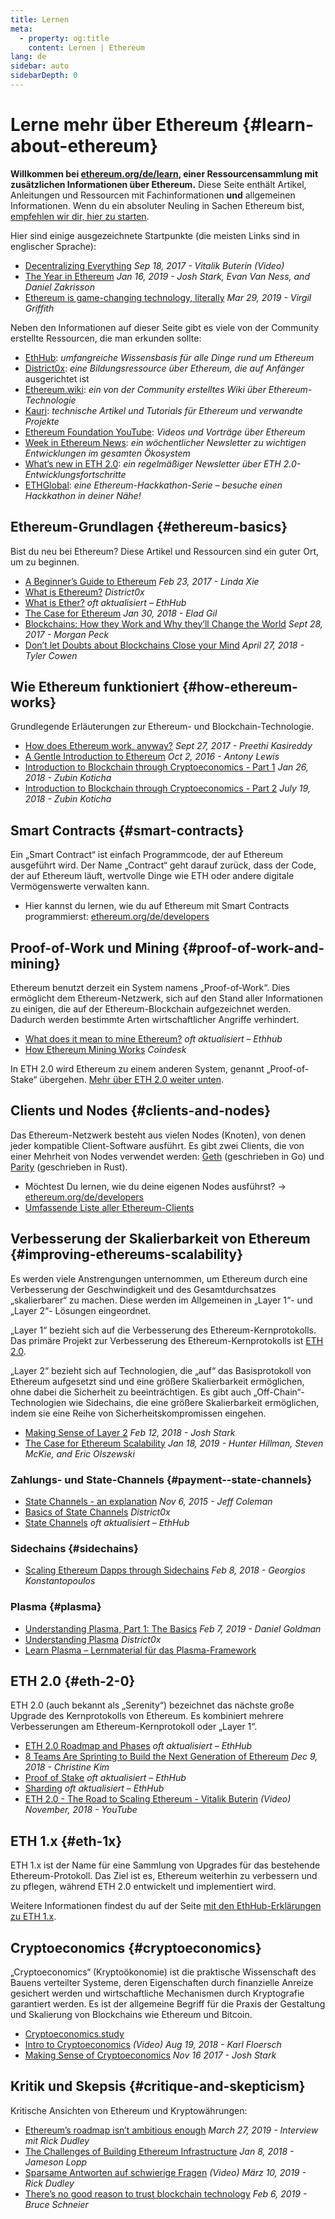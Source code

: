 ```yaml
---
title: Lernen
meta:
  - property: og:title
    content: Lernen | Ethereum
lang: de
sidebar: auto
sidebarDepth: 0
---
```


# Lerne mehr über Ethereum {#learn-about-ethereum}

**Willkommen bei [ethereum.org/de/learn](/de/learn/), einer Ressourcensammlung mit zusätzlichen Informationen über Ethereum.** Diese Seite enthält Artikel, Anleitungen und Ressourcen mit Fachinformationen **und** allgemeinen Informationen. Wenn du ein absoluter Neuling in Sachen Ethereum bist, [empfehlen wir dir, hier zu starten](/de/beginners/).

Hier sind einige ausgezeichnete Startpunkte (die meisten Links sind in englischer Sprache):

- [Decentralizing Everything](https://www.youtube.com/watch?v=WSN5BaCzsbo&feature=youtu.be) *Sep 18, 2017 - Vitalik Buterin (Video)*
- [The Year in Ethereum](https://medium.com/@jjmstark/the-year-in-ethereum-87a17d6f8276) *Jan 16, 2019 - Josh Stark, Evan Van Ness, and Daniel Zakrisson*
- [Ethereum is game-changing technology, literally](https://medium.com/@virgilgr/ethereum-is-game-changing-technology-literally-d67e01a01cf8) *Mar 29, 2019 - Virgil Griffith*

Neben den Informationen auf dieser Seite gibt es viele von der Community erstellte Ressourcen, die man erkunden sollte:

- [EthHub](https://docs.ethhub.io): *umfangreiche Wissensbasis für alle Dinge rund um Ethereum*
- [District0x](https://education.district0x.io/general-topics/understanding-ethereum/): *eine Bildungsressource über Ethereum, die auf Anfänger* ausgerichtet ist
- [Ethereum.wiki](https://ethereum.wiki): *ein von der Community erstelltes Wiki über Ethereum-Technologie*
- [Kauri](https://kauri.io): *technische Artikel und Tutorials für Ethereum und verwandte Projekte*
- [Ethereum Foundation YouTube](https://www.youtube.com/channel/UCNOfzGXD_C9YMYmnefmPH0g): *Videos und Vorträge über Ethereum*
- [Week in Ethereum News](https://weekinethereumnews.com/): *ein wöchentlicher Newsletter zu wichtigen Entwicklungen im gesamten Ökosystem*
- [What’s new in ETH 2.0](https://notes.ethereum.org/c/Sk8Zs--CQ): *ein regelmäßiger Newsletter über ETH 2.0-Entwicklungsfortschritte*
- [ETHGlobal](https://ethglobal.co): *eine Ethereum-Hackkathon-Serie – besuche einen Hackkathon in deiner Nähe!*

## Ethereum-Grundlagen {#ethereum-basics}

Bist du neu bei Ethereum? Diese Artikel und Ressourcen sind ein guter Ort, um zu beginnen.

- [A Beginner’s Guide to Ethereum](https://blog.coinbase.com/a-beginners-guide-to-ethereum-46dd486ceecf) *Feb 23, 2017 - Linda Xie*
- [What is Ethereum?](https://education.district0x.io/general-topics/understanding-ethereum/what-is-ethereum/) *District0x*
- [What is Ether?](https://docs.ethhub.io/ethereum-basics/what-is-ether/) *oft aktualisiert – EthHub*
- [The Case for Ethereum](http://blog.eladgil.com/2018/01/the-case-for-ethereum.html) *Jan 30, 2018 - Elad Gil*
- [Blockchains: How they Work and Why they’ll Change the World](https://spectrum.ieee.org/computing/networks/blockchains-how-they-work-and-why-theyll-change-the-world) *Sept 28, 2017 - Morgan Peck*
- [Don’t let Doubts about Blockchains Close your Mind](https://www.bloomberg.com/opinion/articles/2018-04-27/blockchains-warrant-skepticism-but-keep-an-open-mind) *April 27, 2018 - Tyler Cowen*

## Wie Ethereum funktioniert {#how-ethereum-works}

Grundlegende Erläuterungen zur Ethereum- und Blockchain-Technologie.

- [How does Ethereum work, anyway?](https://medium.com/@preethikasireddy/how-does-ethereum-work-anyway-22d1df506369) *Sept 27, 2017 - Preethi Kasireddy*
- [A Gentle Introduction to Ethereum](https://bitsonblocks.net/2016/10/02/gentle-introduction-ethereum/) *Oct 2, 2016 - Antony Lewis*
- [Introduction to Blockchain through Cryptoeconomics - Part 1](https://blockchainatberkeley.blog/introduction-to-blockchain-through-cryptoeconomics-part-1-bitcoin-369f245067f9) *Jan 26, 2018 - Zubin Koticha*
- [Introduction to Blockchain through Cryptoeconomics - Part 2](https://medium.com/mechanism-labs/introduction-to-bitcoin-through-cryptoeconomics-part-2-proof-of-work-and-nakamoto-consensus-1252f6a6c012) *July 19, 2018 - Zubin Koticha*

## Smart Contracts {#smart-contracts}

Ein „Smart Contract“ ist einfach Programmcode, der auf Ethereum ausgeführt wird. Der Name „Contract“ geht darauf zurück, dass der Code, der auf Ethereum läuft, wertvolle Dinge wie ETH oder andere digitale Vermögenswerte verwalten kann.

- Hier kannst du lernen, wie du auf Ethereum mit Smart Contracts programmierst: [ethereum.org/de/developers](/de/developers/)

## Proof-of-Work und Mining {#proof-of-work-and-mining}

Ethereum benutzt derzeit ein System namens „Proof-of-Work“. Dies ermöglicht dem Ethereum-Netzwerk, sich auf den Stand aller Informationen zu einigen, die auf der Ethereum-Blockchain aufgezeichnet werden. Dadurch werden bestimmte Arten wirtschaftlicher Angriffe verhindert.

- [What does it mean to mine Ethereum?](https://docs.ethhub.io/using-ethereum/mining/) *oft aktualisiert – Ethhub*
- [How Ethereum Mining Works](https://www.coindesk.com/information/ethereum-mining-works) *Coindesk*

In ETH 2.0 wird Ethereum zu einem anderen System, genannt „Proof-of-Stake“ übergehen. [Mehr über ETH 2.0 weiter unten](./#eth-2-0).

## Clients und Nodes {#clients-and-nodes}

Das Ethereum-Netzwerk besteht aus vielen Nodes (Knoten), von denen jeder kompatible Client-Software ausführt. Es gibt zwei Clients, die von einer Mehrheit von Nodes verwendet werden: [Geth](https://geth.ethereum.org/) (geschrieben in Go) und [Parity](https://www.parity.io/ethereum/) (geschrieben in Rust).

- Möchtest Du lernen, wie du deine eigenen Nodes ausführst? → [ethereum.org/de/developers](/de/developers/#clients-running-your-own-node)
- [Umfassende Liste aller Ethereum-Clients](https://github.com/ConsenSys/ethereum-developer-tools-list#ethereum-clients)

## Verbesserung der Skalierbarkeit von Ethereum {#improving-ethereums-scalability}

Es werden viele Anstrengungen unternommen, um Ethereum durch eine Verbesserung der Geschwindigkeit und des Gesamtdurchsatzes „skalierbarer“ zu machen. Diese werden im Allgemeinen in „Layer 1“- und „Layer 2“- Lösungen eingeordnet.

„Layer 1“ bezieht sich auf die Verbesserung des Ethereum-Kernprotokolls. Das primäre Projekt zur Verbesserung des Ethereum-Kernprotokolls ist [ETH 2.0](./#eth-2-0).

„Layer 2“ bezieht sich auf Technologien, die „auf“ das Basisprotokoll von Ethereum aufgesetzt sind und eine größere Skalierbarkeit ermöglichen, ohne dabei die Sicherheit zu beeinträchtigen. Es gibt auch „Off-Chain“-Technologien wie Sidechains, die eine größere Skalierbarkeit ermöglichen, indem sie eine Reihe von Sicherheitskompromissen eingehen.

- [Making Sense of Layer 2](https://medium.com/l4-media/making-sense-of-ethereums-layer-2-scaling-solutions-state-channels-plasma-and-truebit-22cb40dcc2f4) *Feb 12, 2018 - Josh Stark*
- [The Case for Ethereum Scalability](https://medium.com/connext/the-case-for-ethereum-scalability-d2a8035f880f) *Jan 18, 2019 - Hunter Hillman, Steven McKie, and Eric Olszewski*

### Zahlungs- und State-Channels {#payment--state-channels}

- [State Channels - an explanation](https://www.jeffcoleman.ca/state-channels/) *Nov 6, 2015 - Jeff Coleman*
- [Basics of State Channels](https://education.district0x.io/general-topics/understanding-ethereum/basics-state-channels/) *District0x*
- [State Channels](https://docs.ethhub.io/ethereum-roadmap/layer-2-scaling/state-channels/) *oft aktualisiert – EthHub*

### Sidechains {#sidechains}

- [Scaling Ethereum Dapps through Sidechains](https://medium.com/loom-network/dappchains-scaling-ethereum-dapps-through-sidechains-f99e51fff447) *Feb 8, 2018 - Georgios Konstantopoulos*

### Plasma {#plasma}

- [Understanding Plasma, Part 1: The Basics](https://www.theblockcrypto.com/2019/02/07/understanding-plasma-part-1-the-basics/) *Feb 7, 2019 - Daniel Goldman*
- [Understanding Plasma](https://education.district0x.io/general-topics/understanding-ethereum/understanding-plasma/) *District0x*
- [Learn Plasma – Lernmaterial für das Plasma-Framework](https://www.learnplasma.org/en/)

## ETH 2.0 {#eth-2-0}

ETH 2.0 (auch bekannt als „Serenity“) bezeichnet das nächste große Upgrade des Kernprotokolls von Ethereum. Es kombiniert mehrere Verbesserungen am Ethereum-Kernprotokoll oder „Layer 1“.

- [ETH 2.0 Roadmap and Phases](https://docs.ethhub.io/ethereum-roadmap/ethereum-2.0/eth-2.0-phases/) *oft aktualisiert – EthHub*
- [8 Teams Are Sprinting to Build the Next Generation of Ethereum](https://www.coindesk.com/next-gen-buidlers-the-8-teams-working-on-ethereum-2-0) *Dec 9, 2018 - Christine Kim*
- [Proof of Stake](https://docs.ethhub.io/ethereum-roadmap/ethereum-2.0/proof-of-stake/) *oft aktualisiert – EthHub*
- [Sharding](https://docs.ethhub.io/ethereum-roadmap/ethereum-2.0/sharding/) *oft aktualisiert – EthHub*
- [ETH 2.0 - The Road to Scaling Ethereum - Vitalik Buterin](https://youtu.be/kCVpDrlVesA) *(Video) November, 2018 - YouTube*

## ETH 1.x {#eth-1x}

ETH 1.x ist der Name für eine Sammlung von Upgrades für das bestehende Ethereum-Protokoll. Das Ziel ist es, Ethereum weiterhin zu verbessern und zu pflegen, während ETH 2.0 entwickelt und implementiert wird.

Weitere Informationen findest du auf der Seite [mit den EthHub-Erklärungen zu ETH 1.x](https://docs.ethhub.io/ethereum-roadmap/ethereum-1.x/).</p> 

## Cryptoeconomics {#cryptoeconomics}

„Cryptoeconomics“ (Kryptoökonomie) ist die praktische Wissenschaft des Bauens verteilter Systeme, deren Eigenschaften durch finanzielle Anreize gesichert werden und wirtschaftliche Mechanismen durch Kryptografie garantiert werden. Es ist der allgemeine Begriff für die Praxis der Gestaltung und Skalierung von Blockchains wie Ethereum und Bitcoin.

- [Cryptoeconomics.study](https://cryptoeconomics.study/)
- [Intro to Cryptoeconomics](https://www.youtube.com/watch?v=F0FCI8GxO5I) *(Video) Aug 19, 2018 - Karl Floersch*
- [Making Sense of Cryptoeconomics](https://medium.com/l4-media/making-sense-of-cryptoeconomics-5edea77e4e8d) *Nov 16 2017 - Josh Stark*

## Kritik und Skepsis {#critique-and-skepticism}

Kritische Ansichten von Ethereum und Kryptowährungen:

- [Ethereum’s roadmap isn’t ambitious enough](https://decryptmedia.com/6136/vulcanize-rick-dudley-ethereum-roadmap-makerdao-polkadot) *March 27, 2019 - Interview mit Rick Dudley*
- [The Challenges of Building Ethereum Infrastructure](https://medium.com/@lopp/the-challenges-of-building-ethereum-infrastructure-87e443e47a4b) *Jan 8, 2018 - Jameson Lopp*
- [Sparsame Antworten auf schwierige Fragen](https://www.youtube.com/watch?v=GOkSg0BuSdw&feature=youtu.be) *(Video) März 10, 2019 - Rick Dudley*
- [There’s no good reason to trust blockchain technology](https://www.wired.com/story/theres-no-good-reason-to-trust-blockchain-technology/) *Feb 6, 2019 - Bruce Schneier*